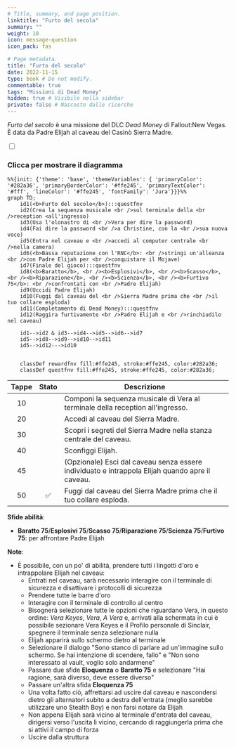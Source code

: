 ```yaml
---
# Title, summary, and page position.
linktitle: "Furto del secolo"
summary: ""
weight: 10
icon: message-question
icon_pack: fas

# Page metadata.
title: "Furto del secolo"
date: 2022-11-15
type: book # Do not modify.
commentable: true
tags: "Missioni di Dead Money"
hidden: true # Visibile nella sidebar
private: false # Nascosto dalle ricerche
---
```


<div class="fnv">


*Furto del secolo* è una missione del DLC *Dead Money* di Fallout:New Vegas. È data da Padre Elijah al caveau del Casinò Sierra Madre.


<section class="chart-collapse">
<input type="checkbox" name="collapse2" id="handle2">
<h3 class="handle">
<label for="handle2">Clicca per mostrare il diagramma</label>
</h3>
<div class="content">

```mermaid
%%{init: {'theme': 'base', 'themeVariables': { 'primaryColor': '#282a36', 'primaryBorderColor': '#ffe245', 'primaryTextColor': '#fff', 'lineColor': '#ffe245', 'fontFamily': 'Jura'}}}%%
graph TD;
    id1(<b>Furto del secolo</b>):::questfnv
    id2(Crea la sequenza musicale <br />sul terminale della <br />reception <all'ingresso)
    id3(Usa l'olonastro di <br />Vera per dire la password)
    id4(Fai dire la password <br />a Christine, con la <br />sua nuova voce)
    id5(Entra nel caveau e <br />accedi al computer centrale <br />nella camera)
    id6(<b>Bassa reputazione con l'RNC</b>: <br />stringi un'alleanza <br />con Padre Elijah per <br />conquistare il Mojave)
    id7(Finale del gioco):::questfnv
    id8(<b>Baratto</b>, <br /><b>Esplosivi</b>, <br /><b>Scasso</b>, <br /><b>Riparazione</b>, <br /><b>Scienza</b>, <br /><b>Furtivo 75</b>: <br />confrontati con <br />Padre Elijah)
    id9(Uccidi Padre Elijah)
    id10(Fuggi dal caveau del <br />Sierra Madre prima che <br />il tuo collare esploda)
    id11(Completamento di Dead Money):::questfnv
    id12(Raggira furtivamente <br />Padre Elijah e <br />rinchiudilo nel caveau)

    id1-->id2 & id3-->id4-->id5-->id6-->id7
    id5-->id8-->id9-->id10-->id11
    id5-->id12--->id10
    
    
    classDef rewardfnv fill:#ffe245, stroke:#ffe245, color:#282a36;
    classDef questfnv fill:#ffe245, stroke:#ffe245, color:#282a36;
```

</div>
</section>

| Tappe |       Stato        | Descrizione |
|:-----:|:------------------:| ----------- |
|                           10                          |            | Componi la sequenza musicale di Vera al terminale della reception all'ingresso.                                                                                             |
|                           20                          |            | Accedi al caveau del Sierra Madre.                                                                                                                                          |
|                           30                          |            | Scopri i segreti del Sierra Madre nella stanza centrale del caveau.                                                                                                         |
|                           40                          |            | Sconfiggi Elijah.                                                                                                                                                           |
|                           45                          |            | (Opzionale) Esci dal caveau senza essere individuato e intrappola Elijah quando apre il caveau.                                                                             |
|                           50                          | :white_check_mark: | Fuggi dal caveau del Sierra Madre prima che il tuo collare esploda.                                                                                                         |



**Sfide abilità**:
- **Baratto 75**/**Esplosivi 75**/**Scasso 75**/**Riparazione 75**/**Scienza 75**/**Furtivo 75**: per affrontare Padre Elijah 



**Note**:
- È possibile, con un po' di abilità, prendere tutti i lingotti d'oro e intrappolare Elijah nel caveau:
  - Entrati nel caveau, sarà necessario interagire con il terminale di sicurezza e disattivare i protocolli di sicurezza
  - Prendere tutte le barre d'oro
  - Interagire con il terminale di controllo al centro
  - Bisognerà selezionare tutte le opzioni che riguardano Vera, in questo ordine: *Vera Keyes*, *Vera*, *A Vera* e, arrivati alla schermata in cui è possibile sezionare Vera Keyes e il Profilo personale di Sinclair, spegnere il terminale senza selezionare nulla
  - Elijah apparirà sullo schermo dietro al terminale
  -  Selezionare il dialogo "Sono stanco di parlare ad un'immagine sullo schermo. Se hai intenzione di scendere, fallo" e "Non sono interessato al vault, voglio solo andarmene"
  - Passare due sfide **Eloquenza** o **Baratto 75** e selezionare "Hai ragione, sarà diverso, deve essere diverso"
  - Passare un'altra sfida **Eloquenza 75**
  - Una volta fatto ciò, affrettarsi ad uscire dal caveau e nascondersi dietro gli alternatori subito a destra dell'entrata (meglio sarebbe utilizzare uno Stealth Boy) e non farsi notare da Elijah
  - Non appena Elijah sarà vicino al terminale d'entrata del caveau, dirigersi verso l'uscita lì vicino, cercando di raggiungerla prima che si attivi il campo di forza
  - Uscire dalla struttura


</div>


